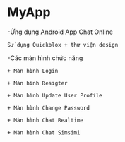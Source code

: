 # MyApp

-Ứng dụng Android App Chat Online

    Sử dụng Quickblox + thư viện design

-Các màn hình chức năng

    + Màn hình Login
    
    + Màn hình Resigter
    
    + Màn hình Update User Profile
    
    + Màn hình Change Password
    
    + Màn hình Chat Realtime
    
    + Màn hình Chat Simsimi
